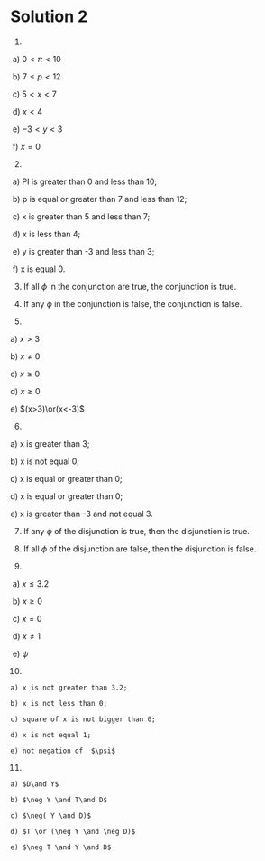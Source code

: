 # Solution 2

1. 

​	a) $0<\pi<10$ 

​	b) $7\le p<12$

​	c) $5<x<7$

​	d) $x<4$

​	e) $-3<y<3$

​	f) $x=0$

2. 

​	a) PI is greater than 0 and less than 10;

​	b) p is equal or greater than 7 and less than 12;

​	c) x is greater than 5 and less than 7;

​	d) x is less than 4;

​	e) y is greater than -3 and less than 3;

​	f) x is equal 0.

3. If all $\phi$ in the conjunction are true, the conjunction is true.

4. If any $\phi$ in the conjunction is false, the conjunction is false.

5.  

   a) $x>3$

   b) $x\ne0$

   c) $x\ge0$

   d) $x\ge 0$

   e) $(x>3)\or(x<-3)$

6. 

   a) x is greater than 3;

   b) x is not equal 0;

   c) x is equal or greater than 0;

   d) x is equal or greater than 0;

   e) x is greater than -3 and not equal 3.

7. If any $\phi$ of the disjunction is true, then the disjunction is true.
8. If all $\phi$ of the disjunction are false, then the disjunction is false.

9. 

​	a) $x\le3.2$

​	b) $x\ge0$

​	c) $x=0$

​	d) $x\ne1$

​	e) $\psi$

10. 

    a) x is not greater than 3.2;

    b) x is not less than 0;

    c) square of x is not bigger than 0;

    d) x is not equal 1;

    e) not negation of  $\psi$ 

11. 

    a) $D\and Y$

    b) $\neg Y \and T\and D$

    c) $\neg( Y \and D)$

    d) $T \or (\neg Y \and \neg D)$

    e) $\neg T \and Y \and D$ 

